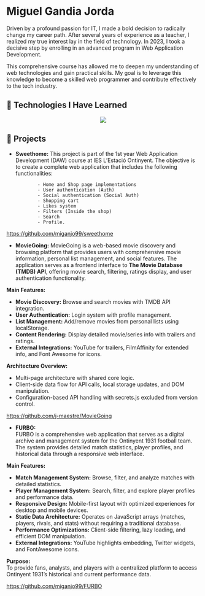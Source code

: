 # Miguel Gandia Jorda

Driven by a profound passion for IT, I made a bold decision to radically change my career path. After several years of experience as a teacher, I realized my true interest lay in the field of technology. In 2023, I took a decisive step by enrolling in an advanced program in Web Application Development. 

This comprehensive course has allowed me to deepen my understanding of web technologies and gain practical skills. My goal is to leverage this knowledge to become a skilled web programmer and contribute effectively to the tech industry.

## 🌟 Technologies I Have Learned
<div align="center">
  <a href="https://skillicons.dev" rel="nofollow">
    <img src="https://skillicons.dev/icons?i=css,html,jquery,js,php,mysql,mongodb,github,vscode,powershell" style="max-width: 100%;">
  </a>
</div>

## 🚀 Projects
- **Sweethome:** This project is part of the 1st year Web Application Development (DAW) course at IES L’Estació Ontinyent. The objective is to create a complete web application that includes the following functionalities:

              - Home and Shop page implementations
              - User authentication (Auth)
              - Social authentication (Social Auth)
              - Shopping cart
              - Likes system
              - Filters (Inside the shop)
              - Search
              - Profile.

https://github.com/miganjo99/sweethome


- **MovieGoing:**
  MovieGoing is a web-based movie discovery and browsing platform that provides users with comprehensive movie information, personal list management, and social features. The application serves as a frontend interface to **The Movie Database (TMDB) API**, offering movie search, filtering, ratings display, and user authentication functionality.  

**Main Features:**
  - **Movie Discovery:** Browse and search movies with TMDB API integration.  
  - **User Authentication:** Login system with profile management.  
  - **List Management:** Add/remove movies from personal lists using localStorage.  
  - **Content Rendering:** Display detailed movie/series info with trailers and ratings.  
  - **External Integrations:** YouTube for trailers, FilmAffinity for extended info, and Font Awesome for icons.  

**Architecture Overview:**  
  - Multi-page architecture with shared core logic.  
  - Client-side data flow for API calls, local storage updates, and DOM manipulation.  
  - Configuration-based API handling with secrets.js excluded from version control.  

https://github.com/j-maestre/MovieGoing

- **FURBO:**  
FURBO is a comprehensive web application that serves as a digital archive and management system for the Ontinyent 1931 football team. The system provides detailed match statistics, player profiles, and historical data through a responsive web interface.  

**Main Features:**
  - **Match Management System:** Browse, filter, and analyze matches with detailed statistics.  
  - **Player Management System:** Search, filter, and explore player profiles and performance data.  
  - **Responsive Design:** Mobile-first layout with optimized experiences for desktop and mobile devices.  
  - **Static Data Architecture:** Operates on JavaScript arrays (matches, players, rivals, and stats) without requiring a traditional database.  
  - **Performance Optimizations:** Client-side filtering, lazy loading, and efficient DOM manipulation.  
  - **External Integrations:** YouTube highlights embedding, Twitter widgets, and FontAwesome icons.  

**Purpose:**  
To provide fans, analysts, and players with a centralized platform to access Ontinyent 1931’s historical and current performance data.  

https://github.com/miganjo99/FURBO
